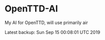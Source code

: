 # OpenTTD-AI
My AI for OpenTTD, will use primarily air

Latest backup: Sun Sep 15 00:08:01 UTC 2019
